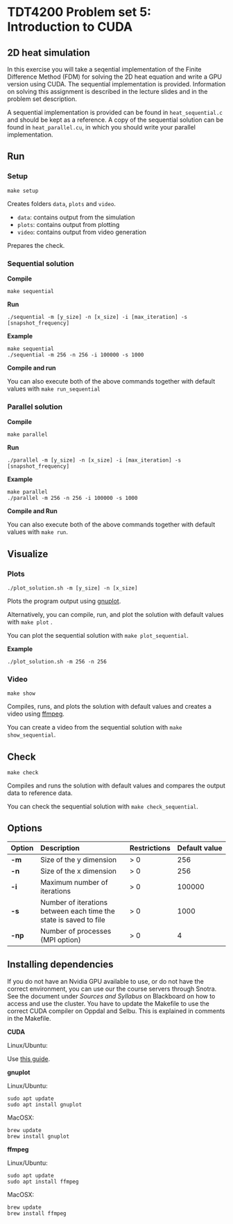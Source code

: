 # TDT4200 Problem set 5: Introduction to CUDA

## 2D heat simulation
In this exercise you will take a seqential implementation of the Finite Difference Method (FDM) for solving the 2D heat equation and write a GPU version using CUDA. The sequential implementation is provided. Information on solving this assignment is described in the lecture slides and in the problem set description.

A sequential implementation is provided can be found in `heat_sequential.c` and should be kept as a reference. A copy of the sequential solution can be found in `heat_parallel.cu`, in which you should write your parallel implementation.

## Run
### Setup
`make setup`

Creates folders `data`, `plots` and `video`.
- `data`: contains output from the simulation
- `plots`: contains output from plotting
- `video`: contains output from video generation

Prepares the check.

### Sequential solution
**Compile**

`make sequential`

**Run**

`./sequential -m [y_size] -n [x_size] -i [max_iteration] -s [snapshot_frequency]`

**Example**

```
make sequential
./sequential -m 256 -n 256 -i 100000 -s 1000
```

**Compile and run**

You can also execute both of the above commands together with default values with `make run_sequential`

### Parallel solution
**Compile**

`make parallel`

**Run**

`./parallel -m [y_size] -n [x_size] -i [max_iteration] -s [snapshot_frequency]`

**Example**

```
make parallel
./parallel -m 256 -n 256 -i 100000 -s 1000
```

**Compile and Run**

You can also execute both of the above commands together with default values with `make run`.

## Visualize
### Plots
`./plot_solution.sh -m [y_size] -n [x_size]`

Plots the program output using [gnuplot](http://gnuplot.sourceforge.net).

Alternatively, you can compile, run, and plot the solution with default values with `make plot` .

You can plot the sequential solution with `make plot_sequential`.

**Example**

`./plot_solution.sh -m 256 -n 256`

### Video
`make show`

Compiles, runs, and plots the solution with default values and creates a video using [ffmpeg](https://ffmpeg.org).

You can create a video from the sequential solution with `make show_sequential`.

## Check
`make check`

Compiles and runs the solution with default values and compares the output data to reference data.

You can check the sequential solution with `make check_sequential`.

## Options
Option | Description | Restrictions | Default value
:------------ | :------------ | :------------ | :------------
**-m** | Size of the y dimension | > 0 | 256
**-n** | Size of the x dimension | > 0 | 256
**-i** | Maximum number of iterations | > 0 | 100000
**-s** | Number of iterations between each time the state is saved to file | > 0 | 1000
**-np**| Number of processes (MPI option) | > 0 | 4

## Installing dependencies
If you do not have an Nvidia GPU available to use, or do not have the correct environment, you can use our the course servers through Snotra. See the document under *Sources and Syllabus* on Blackboard on how to access and use the cluster. You have to update the Makefile to use the correct CUDA compiler on Oppdal and Selbu. This is explained in comments in the Makefile.

**CUDA**

Linux/Ubuntu:

Use [this guide](https://docs.nvidia.com/cuda/cuda-installation-guide-linux/index.html).

**gnuplot**

Linux/Ubuntu:

```
sudo apt update
sudo apt install gnuplot
```

MacOSX:

```
brew update
brew install gnuplot
```

**ffmpeg**

Linux/Ubuntu:

```
sudo apt update
sudo apt install ffmpeg
```

MacOSX:

```
brew update
brew install ffmpeg
```
